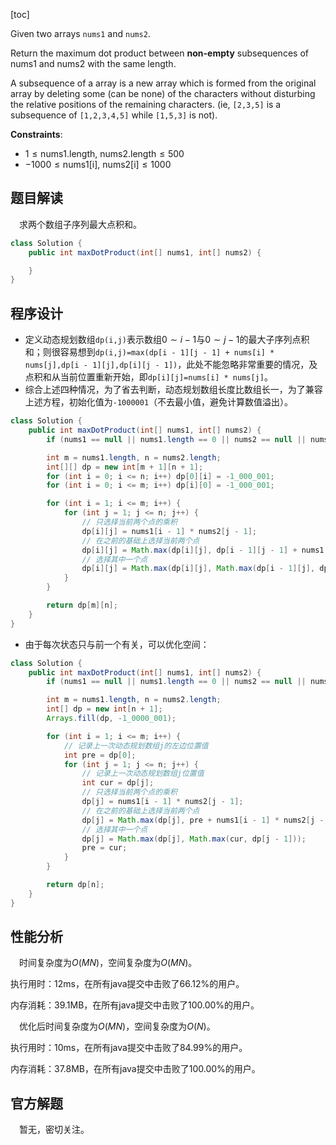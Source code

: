 [toc]

Given two arrays `nums1` and `nums2`.

Return the maximum dot product between **non-empty** subsequences of nums1 and nums2 with the same length.

A subsequence of a array is a new array which is formed from the original array by deleting some (can be none) of the characters without disturbing the relative positions of the remaining characters. (ie, `[2,3,5]` is a subsequence of `[1,2,3,4,5]` while `[1,5,3]` is not).



**Constraints**:

* $1 \le \text{nums1.length, nums2.length} \le 500$
* $-1000 \le \text{nums1[i], nums2[i]} \le 1000$



## 题目解读

&emsp;求两个数组子序列最大点积和。

```java
class Solution {
    public int maxDotProduct(int[] nums1, int[] nums2) {

    }
}
```

## 程序设计

* 定义动态规划数组`dp(i,j)`表示数组$0 \sim i - 1$与$0 \sim j - 1$的最大子序列点积和；则很容易想到`dp(i,j)=max(dp[i - 1][j - 1] + nums[i] * nums[j],dp[i - 1][j],dp[i][j - 1])`，此处不能忽略非常重要的情况，及点积和从当前位置重新开始，即`dp[i][j]=nums[i] * nums[j]`。
* 综合上述四种情况，为了省去判断，动态规划数组长度比数组长一，为了兼容上述方程，初始化值为`-1000001`（不去最小值，避免计算数值溢出）。

```java
class Solution {
    public int maxDotProduct(int[] nums1, int[] nums2) {
        if (nums1 == null || nums1.length == 0 || nums2 == null || nums2.length == 0) return 0;

        int m = nums1.length, n = nums2.length;
        int[][] dp = new int[m + 1][n + 1];
        for (int i = 0; i <= n; i++) dp[0][i] = -1_000_001;
        for (int i = 0; i <= m; i++) dp[i][0] = -1_000_001;

        for (int i = 1; i <= m; i++) {
            for (int j = 1; j <= n; j++) {
                // 只选择当前两个点的乘积
                dp[i][j] = nums1[i - 1] * nums2[j - 1];
                // 在之前的基础上选择当前两个点
                dp[i][j] = Math.max(dp[i][j], dp[i - 1][j - 1] + nums1[i - 1] * nums2[j - 1]);
                // 选择其中一个点
                dp[i][j] = Math.max(dp[i][j], Math.max(dp[i - 1][j], dp[i][j - 1]));
            }
        }

        return dp[m][n];
    }
}
```

* 由于每次状态只与前一个有关，可以优化空间：

```java
class Solution {
    public int maxDotProduct(int[] nums1, int[] nums2) {
        if (nums1 == null || nums1.length == 0 || nums2 == null || nums2.length == 0) return 0;

        int m = nums1.length, n = nums2.length;
        int[] dp = new int[n + 1];
        Arrays.fill(dp, -1_0000_001);

        for (int i = 1; i <= m; i++) {
            // 记录上一次动态规划数组j的左边位置值
            int pre = dp[0];
            for (int j = 1; j <= n; j++) {
                // 记录上一次动态规划数组j位置值
                int cur = dp[j];
                // 只选择当前两个点的乘积
                dp[j] = nums1[i - 1] * nums2[j - 1];
                // 在之前的基础上选择当前两个点
                dp[j] = Math.max(dp[j], pre + nums1[i - 1] * nums2[j - 1]);
                // 选择其中一个点
                dp[j] = Math.max(dp[j], Math.max(cur, dp[j - 1]));
                pre = cur;
            }
        }

        return dp[n];
    }
}
```

## 性能分析

&emsp;时间复杂度为$O(MN)$，空间复杂度为$O(MN)$。

执行用时：12ms，在所有java提交中击败了66.12%的用户。

内存消耗：39.1MB，在所有java提交中击败了100.00%的用户。

&emsp;优化后时间复杂度为$O(MN)$，空间复杂度为$O(N)$。

执行用时：10ms，在所有java提交中击败了84.99%的用户。

内存消耗：37.8MB，在所有java提交中击败了100.00%的用户。

## 官方解题

&emsp;暂无，密切关注。